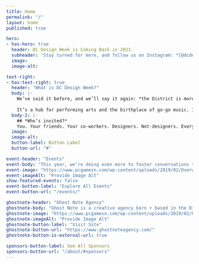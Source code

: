 ```yaml
---
title: Home
permalink: "/"
layout: home
published: true

hero:
- has-hero: true
  header: DC Design Week is Coming Back in 2021.
  subheader: 'Stay turned for more, and follow us on Instagram: *[@dcdesignweek](https://www.instagram.com/dcdesignweek/)*.'
  image:
  image-alt:

text-right:
- has-text-right: true
  header: "What is DC Design Week?"
  body: |-
    We’ve said it before, and we’ll say it again: *the District is more than just politics*.
    
    It’s a hub for performing arts and the birthplace of go-go music. It’s full of art and artists. It’s the diverse city that gives us energy and perspective. *We’re here to remind everyone that the DMV is full of people who possess that creative magic that leaves us all inspired*.
  body-2: |-
    ## *Who’s invited?*
    You. Your friends. Your co-workers. Designers. Not-designers. Everything-in-between. *Anyone and everyone is welcome*. We’re celebrating the creative voices of the DMV, and we want you to join us.
  image:
  image-alt:
  button-label: Button Label
  button-url: "#"

event-header: "Events"
event-body: "This year, we’re doing even more to foster conversations to challenge, and promote the grassroots history of the District, with a focus on the DMV’s unique local flavor and its impact."
event-image: "https://www.pcgamesn.com/wp-content/uploads/2019/02/Overwatch-Baptiste-Abilities.jpg"
event-imageAlt: "Provide Image Alt"
show-featured-events: false
event-button-label: "Explore All Events"
event-button-url: "/events/"

ghostnote-header: "Ghost Note Agency"
ghostnote-body: "Ghost Note is a creative agency born + based in the District of Columbia. We believe that when good people come together they create truly great things."
ghostnote-image: "https://www.pcgamesn.com/wp-content/uploads/2019/02/Overwatch-Baptiste-Abilities.jpg"
ghostnote-imageAlt: "Provide Image Alt"
ghostnote-button-label: "Visit Site"
ghostnote-button-url: "https://www.ghostnoteagency.com/"
ghostnote-button-is-external-url: true

sponsors-button-label: See All Sponsors
sponsors-button-url: "/about/#sponsors"
---
```

